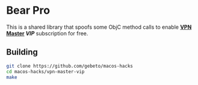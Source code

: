 # Bear Pro

This is a shared library that spoofs some ObjC method calls to enable **[VPN Master](https://apps.apple.com/ua/app/vpn-proxy-master-unlimited/id1475620342?mt=12) *VIP*** subscription for free.

## Building
```sh
git clone https://github.com/gebeto/macos-hacks
cd macos-hacks/vpn-master-vip
make
```
